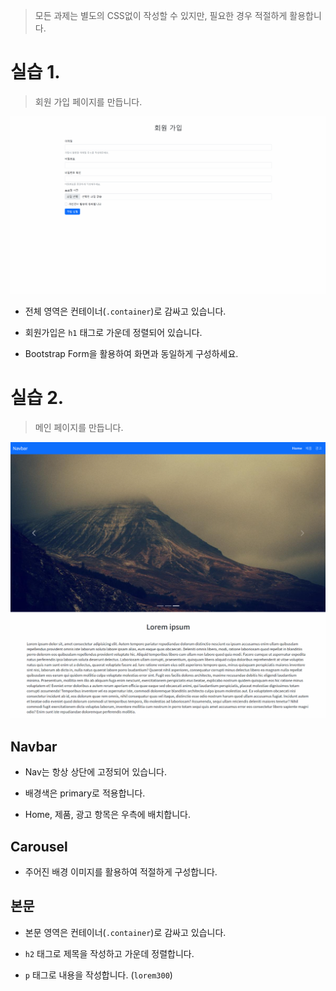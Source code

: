 > 모든 과제는 별도의 CSS없이 작성할 수 있지만, 필요한 경우 적절하게 활용합니다.

# 실습 1.

> 회원 가입 페이지를 만듭니다.

![](실습1.PNG)

* 전체 영역은 컨테이너(`.container`)로 감싸고 있습니다.

* 회원가입은 `h1` 태그로 가운데 정렬되어 있습니다.

* Bootstrap Form을 활용하여 화면과 동일하게 구성하세요.

# 실습 2. 

> 메인 페이지를 만듭니다.

![](실습2.PNG)

## Navbar

* Nav는 항상 상단에 고정되어 있습니다.

* 배경색은 primary로 적용합니다.

* Home, 제품, 광고 항목은 우측에 배치합니다. 

## Carousel

* 주어진 배경 이미지를 활용하여 적절하게 구성합니다.

## 본문

* 본문 영역은 컨테이너(`.container`)로 감싸고 있습니다.

* `h2` 태그로 제목을 작성하고 가운데 정렬합니다.

* `p`  태그로 내용을 작성합니다. (`lorem300`)